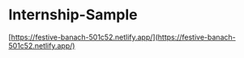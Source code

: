 # Internship-Sample

[https://festive-banach-501c52.netlify.app/](https://festive-banach-501c52.netlify.app/)
